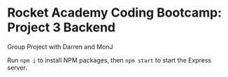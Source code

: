 # Rocket Academy Coding Bootcamp: Project 3 Backend

Group Project with Darren and MonJ

Run `npm i` to install NPM packages, then `npm start` to start the Express server.
